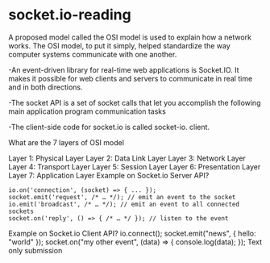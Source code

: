 # socket.io-reading

A proposed model called the OSI model is used to explain how a network works. The OSI model, to put it simply, helped standardize the way computer systems communicate with one another.

-An event-driven library for real-time web applications is Socket.IO. It makes it possible for web clients and servers to communicate in real time and in both directions.

-The socket API is a set of socket calls that let you accomplish the following main application program communication tasks

-The client-side code for socket.io is called socket-io. client.

What are the 7 layers of OSI model

Layer 1: Physical Layer
Layer 2: Data Link Layer
Layer 3: Network Layer
Layer 4: Transport Layer
Layer 5: Session Layer
Layer 6: Presentation Layer
Layer 7: Application Layer
Example on Socket.io Server API?

    io.on('connection', (socket) => { ... });
    socket.emit('request', /* … */); // emit an event to the socket
    io.emit('broadcast', /* … */); // emit an event to all connected sockets
    socket.on('reply', () => { /* … */ }); // listen to the event
Example on Socket.io Client API?
io.connect();
socket.emit("news", { hello: "world" });
socket.on("my other event", (data) => {
  console.log(data);
});
Text only submission
